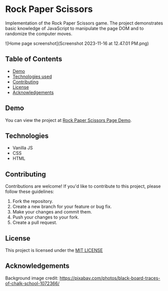 
# Rock Paper Scissors

Implementation of the Rock Paper Scissors game. The project demonstrates basic knowledge of JavaScript to manipulate the page DOM and to randomize the computer moves.


![Home page screenshot](Screenshot 2023-11-16 at 12.47.01 PM.png)


## Table of Contents

- [Demo](#demo)
- [Technologies used](#technologies)
- [Contributing](#contributing)
- [License](#license)
- [Acknowledgements](#Acknowledgements)


## Demo

You can view the project at [Rock Paper Scissors Page Demo](https://sevleo.github.io/rock-paper-scissors/).


## Technologies

- Vanilla JS
- CSS
- HTML


## Contributing

 Contributions are welcome! If you'd like to contribute to this project, please follow these guidelines:

 1. Fork the repository.
 2. Create a new branch for your feature or bug fix.
 3. Make your changes and commit them.
 4. Push your changes to your fork.
 5. Create a pull request.


## License

 This project is licensed under the [MIT LICENSE](./LICENSE)


## Acknowledgements

Background image credit:
https://pixabay.com/photos/black-board-traces-of-chalk-school-1072366/